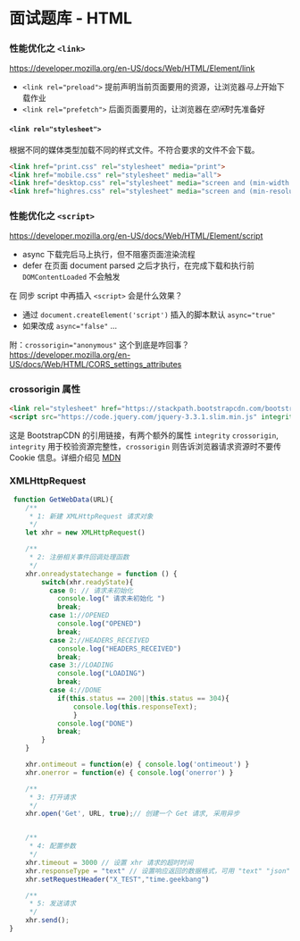 # 面试题库 - HTML


### 性能优化之 `<link>`

https://developer.mozilla.org/en-US/docs/Web/HTML/Element/link

* `<link rel="preload">` 提前声明当前页面要用的资源，让浏览器*马上*开始下载作业
* `<link rel="prefetch">` 后面页面要用的，让浏览器在*空闲*时先准备好

#### `<link rel="stylesheet">`

根据不同的媒体类型加载不同的样式文件。不符合要求的文件不会下载。

```html
<link href="print.css" rel="stylesheet" media="print">
<link href="mobile.css" rel="stylesheet" media="all">
<link href="desktop.css" rel="stylesheet" media="screen and (min-width: 600px)">
<link href="highres.css" rel="stylesheet" media="screen and (min-resolution: 300dpi)">
```

### 性能优化之 `<script>`

https://developer.mozilla.org/en-US/docs/Web/HTML/Element/script

* async 下载完后马上执行，但不阻塞页面渲染流程
* defer 在页面 document parsed 之后才执行，在完成下载和执行前 `DOMContentLoaded` 不会触发

在 同步 script 中再插入 `<script>` 会是什么效果？
* 通过 `document.createElement('script')` 插入的脚本默认 `async="true"`
* 如果改成 `async="false"` ...

附：`crossorigin="anonymous"` 这个到底是咋回事？https://developer.mozilla.org/en-US/docs/Web/HTML/CORS_settings_attributes

### crossorigin 属性

```html
<link rel="stylesheet" href="https://stackpath.bootstrapcdn.com/bootstrap/4.3.1/css/bootstrap.min.css" integrity="sha384-ggOyR0iXCbMQv3Xipma34MD+dH/1fQ784/j6cY/iJTQUOhcWr7x9JvoRxT2MZw1T" crossorigin="anonymous">
<script src="https://code.jquery.com/jquery-3.3.1.slim.min.js" integrity="sha384-q8i/X+965DzO0rT7abK41JStQIAqVgRVzpbzo5smXKp4YfRvH+8abtTE1Pi6jizo" crossorigin="anonymous"></script>
```

这是 BootstrapCDN 的引用链接，有两个额外的属性 `integrity` `crossorigin`, `integrity` 用于校验资源完整性，`crossorigin` 则告诉浏览器请求资源时不要传 Cookie 信息。详细介绍见 [MDN](https://developer.mozilla.org/en-US/docs/Web/HTML/CORS_settings_attributes)

### XMLHttpRequest

```js
 function GetWebData(URL){
    /**
     * 1: 新建 XMLHttpRequest 请求对象
     */
    let xhr = new XMLHttpRequest()

    /**
     * 2: 注册相关事件回调处理函数 
     */
    xhr.onreadystatechange = function () {
        switch(xhr.readyState){
          case 0: // 请求未初始化
            console.log(" 请求未初始化 ")
            break;
          case 1://OPENED
            console.log("OPENED")
            break;
          case 2://HEADERS_RECEIVED
            console.log("HEADERS_RECEIVED")
            break;
          case 3://LOADING  
            console.log("LOADING")
            break;
          case 4://DONE
            if(this.status == 200||this.status == 304){
                console.log(this.responseText);
                }
            console.log("DONE")
            break;
        }
    }

    xhr.ontimeout = function(e) { console.log('ontimeout') }
    xhr.onerror = function(e) { console.log('onerror') }

    /**
     * 3: 打开请求
     */
    xhr.open('Get', URL, true);// 创建一个 Get 请求, 采用异步


    /**
     * 4: 配置参数
     */
    xhr.timeout = 3000 // 设置 xhr 请求的超时时间
    xhr.responseType = "text" // 设置响应返回的数据格式，可用 "text" "json" "document" "blob" "arraybuffer"
    xhr.setRequestHeader("X_TEST","time.geekbang")

    /**
     * 5: 发送请求
     */
    xhr.send();
}
```